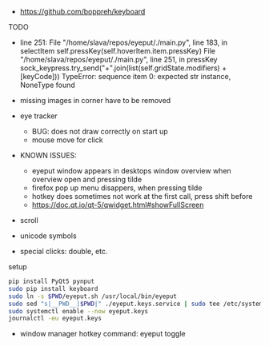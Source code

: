 - https://github.com/boppreh/keyboard


TODO
- line 251:
    File "/home/slava/repos/eyeput/./main.py", line 183, in selectItem
    self.pressKey(self.hoverItem.item.pressKey)
  File "/home/slava/repos/eyeput/./main.py", line 251, in pressKey
    sock_keypress.try_send("+".join(list(self.gridState.modifiers) + [keyCode]))
    TypeError: sequence item 0: expected str instance, NoneType found
- missing images in corner have to be removed
- eye tracker
    - BUG: does not draw correctly on start up
    - mouse move for click

- KNOWN ISSUES:
    - eyeput window appears in desktops window overview when overview open and pressing tilde 
    - firefox pop up menu disappers, when pressing tilde
    - hotkey does sometimes not work at the first call, press shift before
    - https://doc.qt.io/qt-5/qwidget.html#showFullScreen

- scroll
- unicode symbols
- special clicks: double, etc.

setup
```sh
pip install PyQt5 pynput 
sudo pip install keyboard
sudo ln -s $PWD/eyeput.sh /usr/local/bin/eyeput
sudo sed "s|__PWD__|$PWD|" ./eyeput.keys.service | sudo tee /etc/systemd/system/eyeput.keys.service
sudo systemctl enable --now eyeput.keys
journalctl -eu eyeput.keys
```
- window manager hotkey command: eyeput toggle